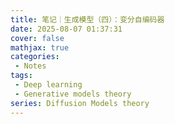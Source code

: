 ```yaml
---
title: 笔记｜生成模型（四）：变分自编码器
date: 2025-08-07 01:37:31
cover: false
mathjax: true
categories:
 - Notes
tags:
 - Deep learning
 - Generative models theory
series: Diffusion Models theory
---
```




